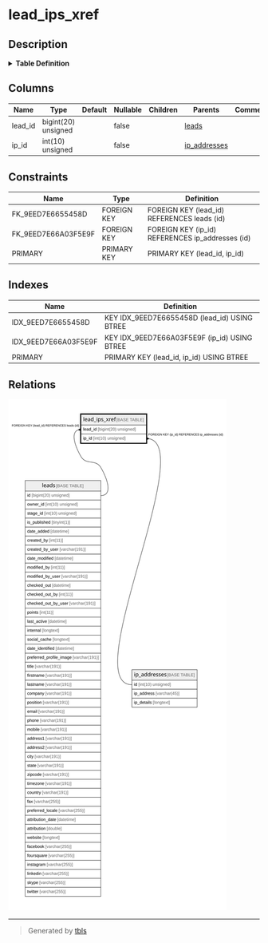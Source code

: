 # lead_ips_xref

## Description

<details>
<summary><strong>Table Definition</strong></summary>

```sql
CREATE TABLE `lead_ips_xref` (
  `lead_id` bigint(20) unsigned NOT NULL,
  `ip_id` int(10) unsigned NOT NULL,
  PRIMARY KEY (`lead_id`,`ip_id`),
  KEY `IDX_9EED7E6655458D` (`lead_id`),
  KEY `IDX_9EED7E66A03F5E9F` (`ip_id`),
  CONSTRAINT `FK_9EED7E6655458D` FOREIGN KEY (`lead_id`) REFERENCES `leads` (`id`) ON DELETE CASCADE,
  CONSTRAINT `FK_9EED7E66A03F5E9F` FOREIGN KEY (`ip_id`) REFERENCES `ip_addresses` (`id`)
) ENGINE=InnoDB DEFAULT CHARSET=utf8mb4 COLLATE=utf8mb4_unicode_ci ROW_FORMAT=DYNAMIC
```

</details>

## Columns

| Name | Type | Default | Nullable | Children | Parents | Comment |
| ---- | ---- | ------- | -------- | -------- | ------- | ------- |
| lead_id | bigint(20) unsigned |  | false |  | [leads](leads.md) |  |
| ip_id | int(10) unsigned |  | false |  | [ip_addresses](ip_addresses.md) |  |

## Constraints

| Name | Type | Definition |
| ---- | ---- | ---------- |
| FK_9EED7E6655458D | FOREIGN KEY | FOREIGN KEY (lead_id) REFERENCES leads (id) |
| FK_9EED7E66A03F5E9F | FOREIGN KEY | FOREIGN KEY (ip_id) REFERENCES ip_addresses (id) |
| PRIMARY | PRIMARY KEY | PRIMARY KEY (lead_id, ip_id) |

## Indexes

| Name | Definition |
| ---- | ---------- |
| IDX_9EED7E6655458D | KEY IDX_9EED7E6655458D (lead_id) USING BTREE |
| IDX_9EED7E66A03F5E9F | KEY IDX_9EED7E66A03F5E9F (ip_id) USING BTREE |
| PRIMARY | PRIMARY KEY (lead_id, ip_id) USING BTREE |

## Relations

![er](lead_ips_xref.svg)

---

> Generated by [tbls](https://github.com/k1LoW/tbls)
